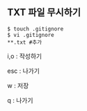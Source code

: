 ## TXT 파일 무시하기

```
$ touch .gitignore
$ vi .gitignore
**.txt #추가
```

i,o : 작성하기

esc : 나가기

w : 저장

q : 나가기